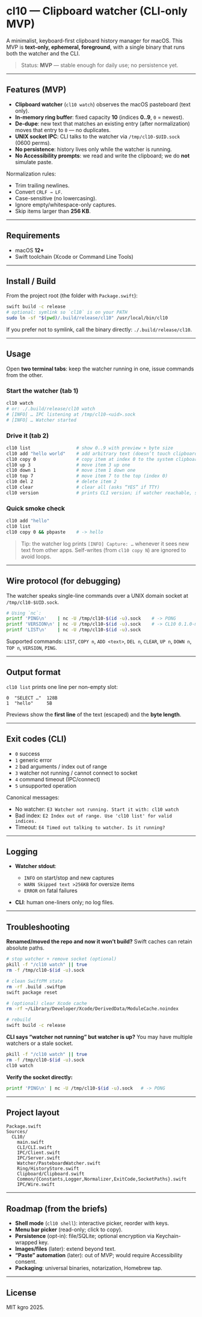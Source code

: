 # cl10 — Clipboard watcher (CLI-only MVP)

A minimalist, keyboard-first clipboard history manager for macOS.
This MVP is **text-only, ephemeral, foreground**, with a single binary that runs both the watcher and the CLI.

> Status: **MVP** — stable enough for daily use; no persistence yet.

---

## Features (MVP)

* **Clipboard watcher** (`cl10 watch`) observes the macOS pasteboard (text only).
* **In-memory ring buffer**: fixed capacity **10** (indices **0..9**, `0` = newest).
* **De-dupe**: new text that matches an existing entry (after normalization) moves that entry to `0` — no duplicates.
* **UNIX socket IPC**: CLI talks to the watcher via `/tmp/cl10-$UID.sock` (0600 perms).
* **No persistence**: history lives only while the watcher is running.
* **No Accessibility prompts**: we read and write the clipboard; we do **not** simulate paste.

Normalization rules:

* Trim trailing newlines.
* Convert `CRLF → LF`.
* Case-sensitive (no lowercasing).
* Ignore empty/whitespace-only captures.
* Skip items larger than **256 KB**.

---

## Requirements

* macOS **12+**
* Swift toolchain (Xcode or Command Line Tools)

---

## Install / Build

From the project root (the folder with `Package.swift`):

```bash
swift build -c release
# optional: symlink so `cl10` is on your PATH
sudo ln -sf "$(pwd)/.build/release/cl10" /usr/local/bin/cl10
```

If you prefer not to symlink, call the binary directly: `./.build/release/cl10`.

---

## Usage

Open **two terminal tabs**: keep the watcher running in one, issue commands from the other.

### Start the watcher (tab 1)

```bash
cl10 watch
# or: ./.build/release/cl10 watch
# [INFO] … IPC listening at /tmp/cl10-<uid>.sock
# [INFO] … Watcher started
```

### Drive it (tab 2)

```bash
cl10 list                 # show 0..9 with preview + byte size
cl10 add "hello world"    # add arbitrary text (doesn’t touch clipboard)
cl10 copy 0               # copy item at index 0 to the system clipboard
cl10 up 3                 # move item 3 up one
cl10 down 1               # move item 1 down one
cl10 top 7                # move item 7 to the top (index 0)
cl10 del 2                # delete item 2
cl10 clear                # clear all (asks “YES” if TTY)
cl10 version              # prints CLI version; if watcher reachable, shows Watcher version too
```

### Quick smoke check

```bash
cl10 add "hello"
cl10 list
cl10 copy 0 && pbpaste    # -> hello
```

> Tip: the watcher log prints `[INFO] Capture: …` whenever it sees new text from other apps.
> Self-writes (from `cl10 copy N`) are ignored to avoid loops.

---

## Wire protocol (for debugging)

The watcher speaks single-line commands over a UNIX domain socket at `/tmp/cl10-$UID.sock`.

```bash
# Using `nc`:
printf 'PING\n'    | nc -U /tmp/cl10-$(id -u).sock    # -> PONG
printf 'VERSION\n' | nc -U /tmp/cl10-$(id -u).sock    # -> CL10 0.1.0-mvp
printf 'LIST\n'    | nc -U /tmp/cl10-$(id -u).sock
```

Supported commands: `LIST`, `COPY n`, `ADD <text>`, `DEL n`, `CLEAR`, `UP n`, `DOWN n`, `TOP n`, `VERSION`, `PING`.

---

## Output format

`cl10 list` prints one line per non-empty slot:

```
0  "SELECT …"  128B
1  "hello"     5B
```

Previews show the **first line** of the text (escaped) and the **byte length**.

---

## Exit codes (CLI)

* `0` success
* `1` generic error
* `2` bad arguments / index out of range
* `3` watcher not running / cannot connect to socket
* `4` command timeout (IPC/connect)
* `5` unsupported operation

Canonical messages:

* No watcher: `E3 Watcher not running. Start it with: cl10 watch`
* Bad index: `E2 Index out of range. Use 'cl10 list' for valid indices.`
* Timeout: `E4 Timed out talking to watcher. Is it running?`

---

## Logging

* **Watcher stdout**:

  * `INFO` on start/stop and new captures
  * `WARN Skipped text >256KB` for oversize items
  * `ERROR` on fatal failures
* **CLI**: human one-liners only; no log files.

---

## Troubleshooting

**Renamed/moved the repo and now it won’t build?**
Swift caches can retain absolute paths.

```bash
# stop watcher + remove socket (optional)
pkill -f "/cl10 watch" || true
rm -f /tmp/cl10-$(id -u).sock

# clean SwiftPM state
rm -rf .build .swiftpm
swift package reset

# (optional) clear Xcode cache
rm -rf ~/Library/Developer/Xcode/DerivedData/ModuleCache.noindex

# rebuild
swift build -c release
```

**CLI says “watcher not running” but watcher is up?**
You may have multiple watchers or a stale socket.

```bash
pkill -f "/cl10 watch" || true
rm -f /tmp/cl10-$(id -u).sock
cl10 watch
```

**Verify the socket directly:**

```bash
printf 'PING\n' | nc -U /tmp/cl10-$(id -u).sock   # -> PONG
```

---

## Project layout

```
Package.swift
Sources/
  CL10/
    main.swift
    CLI/CLI.swift
    IPC/Client.swift
    IPC/Server.swift
    Watcher/PasteboardWatcher.swift
    Ring/HistoryStore.swift
    Clipboard/Clipboard.swift
    Common/{Constants,Logger,Normalizer,ExitCode,SocketPaths}.swift
    IPC/Wire.swift
```

---

## Roadmap (from the briefs)

* **Shell mode** (`cl10 shell`): interactive picker, reorder with keys.
* **Menu bar picker** (read-only; click to copy).
* **Persistence** (opt-in): file/SQLite; optional encryption via Keychain-wrapped key.
* **Images/files** (later): extend beyond text.
* **“Paste” automation** (later): out of MVP; would require Accessibility consent.
* **Packaging**: universal binaries, notarization, Homebrew tap.

---

## License

MIT kgro 2025.
